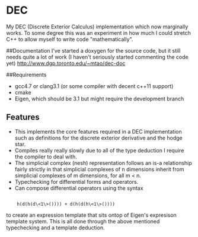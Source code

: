DEC
===

My DEC (Discrete Exterior Calculus) implementation which now marginally works.  To some degree this was an experiment in how much I could stretch C++ to allow myself to write code "mathematically".

##Documentation
I've started a doxygen for the source code, but it still needs quite a lot of work (I haven't seriously started commenting the code yet)
http://www.dgp.toronto.edu/~mtao/dec-doc

##Requirements
* gcc4.7 or clang3.1 (or some compiler with decent c++11 support)
* cmake
* Eigen, which should be 3.1 but might require the development branch

## Features
* This implements the core features required in a DEC implementation such as definitions for the discrete exterior derivative and the hodge star.
* Compiles really really slowly  due to all of the type deduction I require the compiler to deal with.
* The simplicial complex (nesh) representation follows an is-a relationship fairly strictly in that simplicial complexes of n dimensions inherit from simplicial complexes of m dimensions, for all m < n.
* Typechecking for differential forms and operators.
* Can compose differential operators using the syntax

<code>
    h(d(h(d\<1\>()))) + d(h(d(h\<1\>())))
</code>

to create an expression template that sits ontop of Eigen's expresison template system.  This is all done through the above mentioned typechecking and a template deduction.
